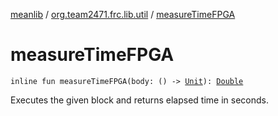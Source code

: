 [meanlib](../index.md) / [org.team2471.frc.lib.util](index.md) / [measureTimeFPGA](./measure-time-f-p-g-a.md)

# measureTimeFPGA

`inline fun measureTimeFPGA(body: () -> `[`Unit`](https://kotlinlang.org/api/latest/jvm/stdlib/kotlin/-unit/index.html)`): `[`Double`](https://kotlinlang.org/api/latest/jvm/stdlib/kotlin/-double/index.html)

Executes the given block and returns elapsed time in seconds.

